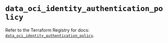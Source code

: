 # `data_oci_identity_authentication_policy`

Refer to the Terraform Registry for docs: [`data_oci_identity_authentication_policy`](https://registry.terraform.io/providers/hashicorp/oci/7.19.0/docs/data-sources/identity_authentication_policy).
